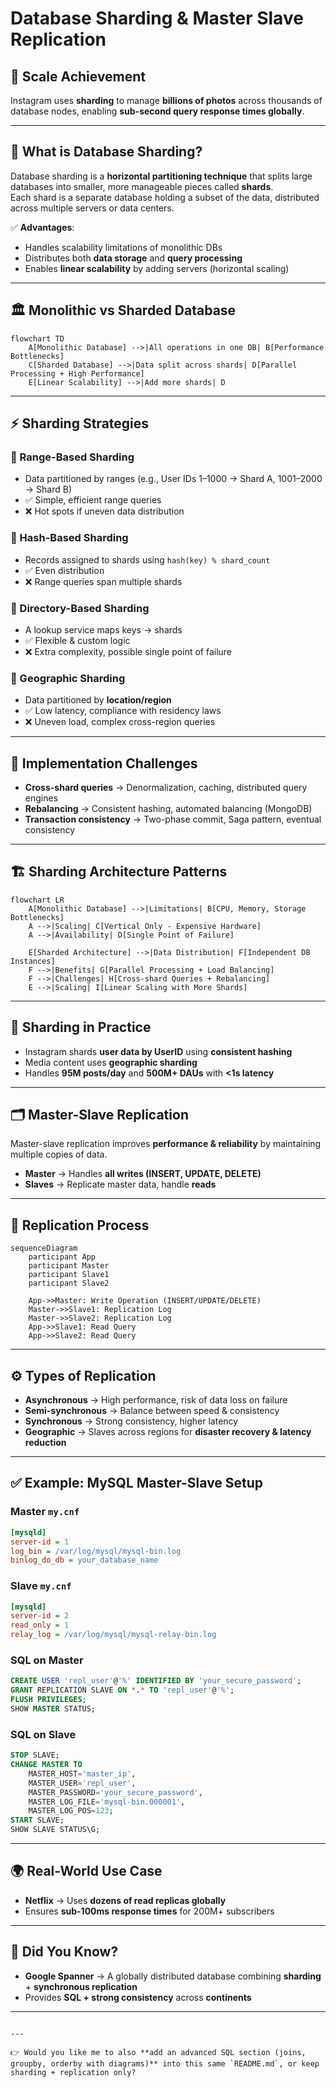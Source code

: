 
# Database Sharding & Master Slave Replication

## 📌 Scale Achievement
Instagram uses **sharding** to manage **billions of photos** across thousands of database nodes, enabling **sub-second query response times globally**.

---

## 🔹 What is Database Sharding?

Database sharding is a **horizontal partitioning technique** that splits large databases into smaller, more manageable pieces called **shards**.  
Each shard is a separate database holding a subset of the data, distributed across multiple servers or data centers.

✅ **Advantages**:  
- Handles scalability limitations of monolithic DBs  
- Distributes both **data storage** and **query processing**  
- Enables **linear scalability** by adding servers (horizontal scaling)  

---

## 🏛 Monolithic vs Sharded Database

```mermaid
flowchart TD
    A[Monolithic Database] -->|All operations in one DB| B[Performance Bottlenecks]
    C[Sharded Database] -->|Data split across shards| D[Parallel Processing + High Performance]
    E[Linear Scalability] -->|Add more shards| D
````

---

## ⚡ Sharding Strategies

### 🔹 Range-Based Sharding

* Data partitioned by ranges (e.g., User IDs 1–1000 → Shard A, 1001–2000 → Shard B)
* ✅ Simple, efficient range queries
* ❌ Hot spots if uneven data distribution

### 🔹 Hash-Based Sharding

* Records assigned to shards using `hash(key) % shard_count`
* ✅ Even distribution
* ❌ Range queries span multiple shards

### 🔹 Directory-Based Sharding

* A lookup service maps keys → shards
* ✅ Flexible & custom logic
* ❌ Extra complexity, possible single point of failure

### 🔹 Geographic Sharding

* Data partitioned by **location/region**
* ✅ Low latency, compliance with residency laws
* ❌ Uneven load, complex cross-region queries

---

## 🚨 Implementation Challenges

* **Cross-shard queries** → Denormalization, caching, distributed query engines
* **Rebalancing** → Consistent hashing, automated balancing (MongoDB)
* **Transaction consistency** → Two-phase commit, Saga pattern, eventual consistency

---

## 🏗 Sharding Architecture Patterns

```mermaid
flowchart LR
    A[Monolithic Database] -->|Limitations| B[CPU, Memory, Storage Bottlenecks]
    A -->|Scaling| C[Vertical Only - Expensive Hardware]
    A -->|Availability| D[Single Point of Failure]

    E[Sharded Architecture] -->|Data Distribution| F[Independent DB Instances]
    F -->|Benefits| G[Parallel Processing + Load Balancing]
    F -->|Challenges| H[Cross-shard Queries + Rebalancing]
    E -->|Scaling| I[Linear Scaling with More Shards]
```

---

## 🔎 Sharding in Practice

* Instagram shards **user data by UserID** using **consistent hashing**
* Media content uses **geographic sharding**
* Handles **95M posts/day** and **500M+ DAUs** with **<1s latency**

---

## 🗂 Master-Slave Replication

Master-slave replication improves **performance & reliability** by maintaining multiple copies of data.

* **Master** → Handles **all writes (INSERT, UPDATE, DELETE)**
* **Slaves** → Replicate master data, handle **reads**

---

## 🔄 Replication Process

```mermaid
sequenceDiagram
    participant App
    participant Master
    participant Slave1
    participant Slave2

    App->>Master: Write Operation (INSERT/UPDATE/DELETE)
    Master->>Slave1: Replication Log
    Master->>Slave2: Replication Log
    App->>Slave1: Read Query
    App->>Slave2: Read Query
```

---

## ⚙️ Types of Replication

* **Asynchronous** → High performance, risk of data loss on failure
* **Semi-synchronous** → Balance between speed & consistency
* **Synchronous** → Strong consistency, higher latency
* **Geographic** → Slaves across regions for **disaster recovery & latency reduction**

---

## ✅ Example: MySQL Master-Slave Setup

### Master `my.cnf`

```ini
[mysqld]
server-id = 1
log_bin = /var/log/mysql/mysql-bin.log
binlog_do_db = your_database_name
```

### Slave `my.cnf`

```ini
[mysqld]
server-id = 2
read_only = 1
relay_log = /var/log/mysql/mysql-relay-bin.log
```

### SQL on Master

```sql
CREATE USER 'repl_user'@'%' IDENTIFIED BY 'your_secure_password';
GRANT REPLICATION SLAVE ON *.* TO 'repl_user'@'%';
FLUSH PRIVILEGES;
SHOW MASTER STATUS;
```

### SQL on Slave

```sql
STOP SLAVE;
CHANGE MASTER TO
    MASTER_HOST='master_ip',
    MASTER_USER='repl_user',
    MASTER_PASSWORD='your_secure_password',
    MASTER_LOG_FILE='mysql-bin.000001',
    MASTER_LOG_POS=123;
START SLAVE;
SHOW SLAVE STATUS\G;
```

---

## 🌍 Real-World Use Case

* **Netflix** → Uses **dozens of read replicas globally**
* Ensures **sub-100ms response times** for 200M+ subscribers

---

## 📘 Did You Know?

* **Google Spanner** → A globally distributed database combining **sharding** + **synchronous replication**
* Provides **SQL + strong consistency** across **continents**

---

```

---

👉 Would you like me to also **add an advanced SQL section (joins, groupby, orderby with diagrams)** into this same `README.md`, or keep sharding + replication only?
```
